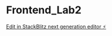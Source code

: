 # Frontend_Lab2

[Edit in StackBlitz next generation editor ⚡️](https://stackblitz.com/~/github.com/Ani-O/Frontend_Lab2)